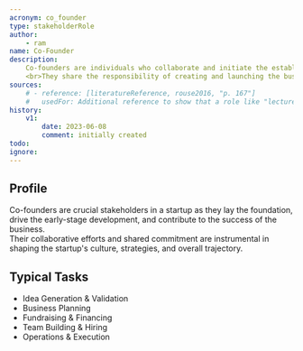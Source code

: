 ```yaml
---
acronym: co_founder
type: stakeholderRole
author: 
    - ram
name: Co-Founder
description: 
    Co-founders are individuals who collaborate and initiate the establishment of a startup together. 
    <br>They share the responsibility of creating and launching the business venture, pooling their resources, skills, and expertise to bring the startup to life.
sources:
    # - reference: [literatureReference, rouse2016, "p. 167"]
    #   usedFor: Additional reference to show that a role like "lecturer" exists
history:
    v1:
        date: 2023-06-08
        comment: initially created  
todo:               
ignore: 
---
```


## Profile

Co-founders are crucial stakeholders in a startup as they lay the foundation, drive the early-stage development, and contribute to the success of the business.
<br>Their collaborative efforts and shared commitment are instrumental in shaping the startup's culture, strategies, and overall trajectory.

## Typical Tasks

* Idea Generation & Validation
* Business Planning
* Fundraising & Financing
* Team Building & Hiring
* Operations & Execution
